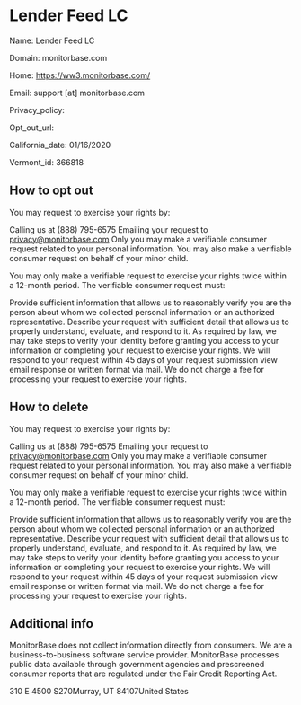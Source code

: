 
# Lender Feed LC

Name: Lender Feed LC

Domain: monitorbase.com

Home: https://ww3.monitorbase.com/

Email: support [at] monitorbase.com

Privacy_policy: 

Opt_out_url: 

California_date: 01/16/2020

Vermont_id: 366818



## How to opt out

You may request to exercise your rights by:

Calling us at (888) 795-6575
Emailing your request to privacy@monitorbase.com 
Only you may make a verifiable consumer request related to your personal information. You may also make a verifiable consumer request on behalf of your minor child.

You may only make a verifiable request to exercise your rights twice within a 12-month period. The verifiable consumer request must:

Provide sufficient information that allows us to reasonably verify you are the person about whom we collected personal information or an authorized representative.
Describe your request with sufficient detail that allows us to properly understand, evaluate, and respond to it.
As required by law, we may take steps to verify your identity before granting you access to your information or completing your request to exercise your rights. We will respond to your request within 45 days of your request submission view email response or written format via mail. We do not charge a fee for processing your request to exercise your rights.

## How to delete

You may request to exercise your rights by:

Calling us at (888) 795-6575
Emailing your request to privacy@monitorbase.com 
Only you may make a verifiable consumer request related to your personal information. You may also make a verifiable consumer request on behalf of your minor child.

You may only make a verifiable request to exercise your rights twice within a 12-month period. The verifiable consumer request must:

Provide sufficient information that allows us to reasonably verify you are the person about whom we collected personal information or an authorized representative.
Describe your request with sufficient detail that allows us to properly understand, evaluate, and respond to it.
As required by law, we may take steps to verify your identity before granting you access to your information or completing your request to exercise your rights. We will respond to your request within 45 days of your request submission view email response or written format via mail. We do not charge a fee for processing your request to exercise your rights.

## Additional info

MonitorBase does not collect information directly from consumers. We are a business-to-business software service provider. MonitorBase processes public data available through government agencies and prescreened consumer reports that are regulated under the Fair Credit Reporting Act.

310 E 4500 S270Murray, UT 84107United States

